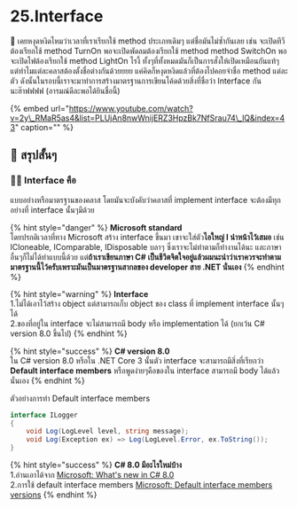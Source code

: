 # 25.Interface

💬 เคยหงุดหงิดไหมว่าเวลาที่เราเรียกใช้ method ประเภทเดิมๆ แต่ชื่อมันไม่ซ้ำกันเลย เช่น จะเปิดทีวีต้องเรียกใช้ method TurnOn พอจะเปิดพัดลมต้องเรียกใช้ method method SwitchOn พอจะเปิดไฟต้องเรียกใช้ method LightOn ไรงี้ ทั้งๆที่ทั้งหมดมันก็เป็นการสั่งให้เปิดเหมือนกันแท้ๆ แต่ทำไมแต่ละคลาสต้องตั้งชื่อต่างกันด้วยยยย แค่คิดก็หงุดหงิดแล้วที่ต้องไปคอยจำชื่อ method แต่ละตัว ดังนั้นในรอบนี้เราจะมาทำการสร้างมาตรฐานการเขียนโค้ดด้วยสิ่งที่ชื่อว่า Interface กันนะฮ๊าฟฟฟฟ \(อารมณ์ดีละพอได้ยินชื่อนี้\)

{% embed url="https://www.youtube.com/watch?v=2y\_RMaR5as4&list=PLUjAn8nwWnijERZ3HpzBk7NfSrau74\_lQ&index=43" caption="" %}

## 🎯 สรุปสั้นๆ

### 👨‍🚀 Interface คือ

แบบอย่างหรือมาตรฐานของคลาส โดยมันจะบังคับว่าคลาสที่ implement interface จะต้องมีทุกอย่างที่ interface นั้นๆมีด้วย

{% hint style="danger" %}
**Microsoft standard**  
โดยปรกติเวลาที่ทาง Microsoft สร้าง interface ขึ้นมา เขาจะใส่ตัว**ไอใหญ่ I นำหน้าไว้เสมอ** เช่น ICloneable, IComparable, IDisposable บลาๆ ซึ่งเราจะไม่ทำตามก็ทำงานได้นะ และภาษาอื่นๆก็ไม่ได้ทำแบบนี้ด้วย แต่**ถ้าเราเขียนภาษา C\# เป็นชีวิตจิตใจอยู่แล้วผมนะนำว่าเราควรจะทำตามมาตรฐานนี้ไว้ครับเพราะมันเป็นมาตรฐานสากลของ developer สาย .NET นั่นเอง**
{% endhint %}

{% hint style="warning" %}
**Interface**  
1.ไม่ได้เอาไว้สร้าง object แต่สามารถเก็บ object ของ class ที่ implement interface นั้นๆได้  
2.ของที่อยู่ใน interface จะไม่สามารถมี body หรือ implementation ได้ \(ยกเว้น C\# version 8.0 ขึ้นไป\)
{% endhint %}

{% hint style="success" %}
**C\# version 8.0**  
ใน C\# version 8.0 หรือใน .NET Core 3 นั้นตัว interface จะสามารถมีสิ่งที่เรียกว่า **Default interface members** หรือพูดง่ายๆคือของใน interface สามารถมี body ได้แล้วนั่นเอง
{% endhint %}

ตัวอย่างการทำ Default interface members

```csharp
interface ILogger
{
    void Log(LogLevel level, string message);
    void Log(Exception ex) => Log(LogLevel.Error, ex.ToString());
}
```

{% hint style="success" %}
**C\# 8.0 มีอะไรใหม่บ้าง**  
1.อ่านเอาได้จาก [Microsoft: What's new in C\# 8.0](https://docs.microsoft.com/en-us/dotnet/csharp/whats-new/csharp-8)  
2.การใช้ default interface members [Microsoft: Default interface members versions](https://docs.microsoft.com/en-us/dotnet/csharp/tutorials/default-interface-members-versions)
{% endhint %}

